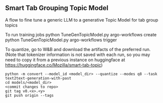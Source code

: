 ## Smart Tab Grouping Topic Model

A flow to fine tune a generic LLM to a generative Topic Model for tab group topics

To run training jobs
python TuneGenTopicModel.py argo-workflows create
python TuneGenTopicModel.py argo-workflows trigger


To quantize, go to W&B and download the artifacts of the preferred run.
(Note that tokenizer information is not saved with each run, so you may need to copy it 
from a previous instance on huggingface at https://huggingface.co/Mozilla/smart-tab-topic)

```
python -m convert --model_id <model_dir> --quantize --modes q8 --task text2text-generation-with-past
cd models/<model_dir>
<commit changes to repo>
git tag v0.<x>.<y>
git push origin --tags
```

